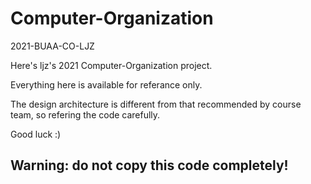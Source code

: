 # Computer-Organization
2021-BUAA-CO-LJZ

Here's ljz's 2021 Computer-Organization project.

Everything here is available for referance only.

The design architecture is different from that recommended by course team, so refering the code carefully.

Good luck :)

## Warning: do not copy this code completely!
